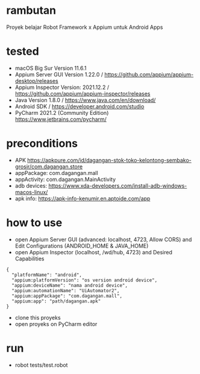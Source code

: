 # rambutan
Proyek belajar Robot Framework x Appium untuk Android Apps

# tested
- macOS Big Sur Version 11.6.1
- Appium Server GUI Version 1.22.0 / https://github.com/appium/appium-desktop/releases
- Appium Inspector Version: 2021.12.2 / https://github.com/appium/appium-inspector/releases
- Java Version 1.8.0 / https://www.java.com/en/download/
- Android SDK / https://developer.android.com/studio
- PyCharm 2021.2 (Community Edition) https://www.jetbrains.com/pycharm/

# preconditions
- APK https://apkpure.com/id/dagangan-stok-toko-kelontong-sembako-grosir/com.dagangan.store
- appPackage: com.dagangan.mall
- appActivity: com.dagangan.MainActivity
- adb devices: https://www.xda-developers.com/install-adb-windows-macos-linux/
- apk info: https://apk-info-kenumir.en.aptoide.com/app

# how to use
- open Appium Server GUI (advanced: localhost, 4723, Allow CORS) and Edit Configurations (ANDROID_HOME & JAVA_HOME)
- open Appium Inspector (localhost, /wd/hub, 4723) and Desired Capabilities

```
{
  "platformName": "android",
  "appium:platformVersion": "os version android device",
  "appium:deviceName": "nama android device",
  "appium:automationName": "UiAutomator2",
  "appium:appPackage": "com.dagangan.mall",
  "appium:app": "path/dagangan.apk"
}
```

- clone this proyeks
- open proyeks on PyCharm editor

# run
- robot tests/test.robot

